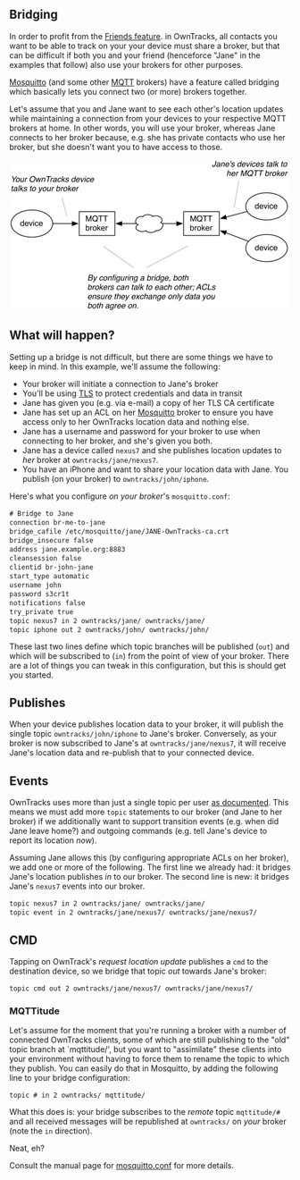 ## Bridging

In order to profit from the [Friends feature](../features/friends.md). in
OwnTracks, all contacts you want to be able to track on your your device must
share a broker, but that can be difficult if both you and your friend
(henceforce "Jane" in the examples that follow) also use your brokers for other
purposes.

[Mosquitto][mosquitto] (and some other [MQTT] brokers) have a feature called bridging
which basically lets you connect two (or more) brokers together.

Let's assume that you and Jane want to see each other's location updates while
maintaining a connection from your devices to your respective MQTT brokers at
home. In other words, you will use your broker, whereas Jane connects to her broker because, e.g. she has private contacts who use her broker, but she doesn't want you to have access to those.

![Bridging](images/mosquitto-bridge-mqttitude.png)


## What will happen?

Setting up a bridge is not difficult, but there are some things we have to keep in mind.  In this example, we'll assume the following:

* Your broker will initiate a connection to Jane's broker
* You'll be using [TLS] to protect credentials and data in transit
* Jane has given you (e.g. via e-mail) a copy of her TLS CA certificate
* Jane has set up an ACL on her [Mosquitto] broker to ensure you have access only to her OwnTracks location data and nothing else.
* Jane has a username and password for your broker to use when connecting to her broker, and she's given you both.
* Jane has a device called `nexus7` and she publishes location updates to _her_ broker at `owntracks/jane/nexus7`.
* You have an iPhone and want to share your location data with Jane. You publish (on your broker) to `owntracks/john/iphone`.

Here's what you configure _on your broker_'s `mosquitto.conf`:

```
# Bridge to Jane
connection br-me-to-jane
bridge_cafile /etc/mosquitto/jane/JANE-OwnTracks-ca.crt
bridge_insecure false
address jane.example.org:8883
cleansession false
clientid br-john-jane
start_type automatic
username john
password s3cr1t
notifications false
try_private true
topic nexus7 in 2 owntracks/jane/ owntracks/jane/
topic iphone out 2 owntracks/john/ owntracks/john/
```

These last two lines define which topic branches will be published (`out`) and
which will be subscribed to (`in`) from the point of view of your broker. There
are a lot of things you can tweak in this configuration, but this is should get
you started.

## Publishes

When your device publishes location data to your broker, it will publish the single topic `owntracks/john/iphone` to Jane's broker. Conversely, as your broker is now subscribed to Jane's at `owntracks/jane/nexus7`, it will receive Jane's location data and re-publish that to your connected device.

## Events

OwnTracks uses more than just a single topic per user [as documented](../tech/json.md). This means we must add more `topic` statements to our broker (and Jane to her broker) if we additionally want to support transition events (e.g. when did Jane leave home?) and outgoing commands (e.g. tell Jane's device to report its location _now_).

Assuming Jane allows this (by configuring appropriate ACLs on her broker), we add one or more of the following. The first line we already had: it bridges Jane's location publishes _in_ to our broker. The second line is new: it bridges Jane's `nexus7` events into our broker.


```
topic nexus7 in 2 owntracks/jane/ owntracks/jane/
topic event in 2 owntracks/jane/nexus7/ owntracks/jane/nexus7/
```


## CMD

Tapping on OwnTrack's _request location update_ publishes a `cmd` to the destination device, so we bridge that topic _out_ towards Jane's broker:

```
topic cmd out 2 owntracks/jane/nexus7/ owntracks/jane/nexus7/
```

### MQTTitude

Let's assume for the moment that you're running a broker with a number of connected OwnTracks clients, some of which are still publishing to the "old" topic branch at `mqttitude/', but you want to "assimilate" these clients into your environment without having to force them to rename the topic to which they publish. You can easily do that in Mosquitto, by adding the following line to your bridge configuration:

```
topic # in 2 owntracks/ mqttitude/
```

What this does is: your bridge subscribes to the _remote_ topic `mqttitude/#` and all received messages will be republished at `owntracks/` on _your_ broker (note the `in` direction). 

Neat, eh? 

Consult the manual page for
[mosquitto.conf](http://mosquitto.org/man/mosquitto-conf-5.html) for more
details.


  [MQTT]: http://mqtt.org
  [mosquitto]: http://mosquitto.org
  [TLS]: http://en.wikipedia.org/wiki/Transport_Layer_Security
